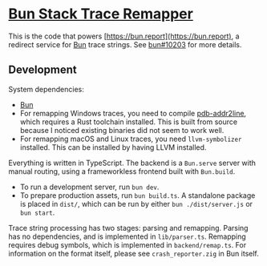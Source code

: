 # [Bun Stack Trace Remapper](https://bun.report)

This is the code that powers [https://bun.report](https://bun.report), a redirect service for [Bun](https://bun.sh) trace strings. See [bun#10203](https://github.com/oven-sh/bun/pull/10203) for more details.

## Development

System dependencies:

- [Bun](https://bun.sh)
- For remapping Windows traces, you need to compile [pdb-addr2line](https://github.com/mstange/pdb-addr2line), which requires a Rust toolchain installed. This is built from source because I noticed existing binaries did not seem to work well.
- For remapping macOS and Linux traces, you need `llvm-symbolizer` installed. This can be installed by having LLVM installed.

Everything is written in TypeScript. The backend is a `Bun.serve` server with manual routing, using a frameworkless frontend built with `Bun.build`.

- To run a development server, run `bun dev`.
- To prepare production assets, run `bun build.ts`. A standalone package is placed in `dist/`, which can be run by either `bun ./dist/server.js` or `bun start`.

Trace string processing has two stages: parsing and remapping. Parsing has no dependencies, and is implemented in `lib/parser.ts`. Remapping requires debug symbols, which is implemented in `backend/remap.ts`. For information on the format itself, please see `crash_reporter.zig` in Bun itself.
